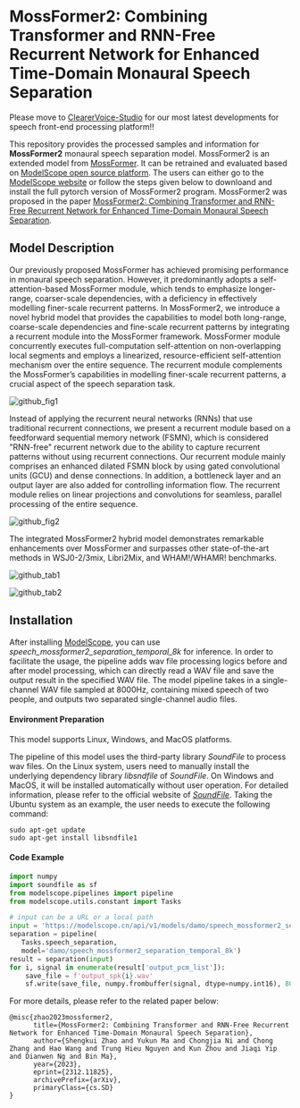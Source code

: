 # MossFormer2: Combining Transformer and RNN-Free Recurrent Network for Enhanced Time-Domain Monaural Speech Separation

Please move to [ClearerVoice-Studio](https://github.com/modelscope/ClearerVoice-Studio) for our most latest developments for speech front-end processing platform!!

This repository provides the processed samples and information for **MossFormer2** monaural speech separation model. MossFormer2 is an extended model from <a href="https://github.com/alibabasglab/MossFormer">MossFormer</a>. It can be retrained and evaluated based on <a href="https://modelscope.cn/models/damo/speech_mossformer2_separation_temporal_8k/summary">ModelScope open source platform</a>. The users can either go to the <a href="https://modelscope.cn/models/damo/speech_mossformer2_separation_temporal_8k/summary">ModelScope website</a> or follow the steps given below to downloand and install the full pytorch version of MossFormer2 program. MossFormer2 was proposed in the paper <a href="https://arxiv.org/abs/2312.11825">MossFormer2: Combining Transformer and RNN-Free Recurrent Network for Enhanced Time-Domain Monaural Speech Separation</a>.  

## Model Description

Our previously proposed MossFormer has achieved promising performance in monaural speech separation. However, it predominantly adopts a self-attention-based MossFormer module, which tends to emphasize longer-range, coarser-scale dependencies, with a deficiency in effectively modelling finer-scale recurrent patterns. In MossFormer2, we introduce a novel hybrid model that provides the capabilities to model both long-range, coarse-scale dependencies and fine-scale recurrent patterns by integrating a recurrent module into the MossFormer framework. MossFormer module concurrently executes full-computation self-attention on non-overlapping local segments and employs a linearized, resource-efficient self-attention mechanism over the entire sequence. The recurrent module complements the MossFormer’s capabilities in modelling finer-scale recurrent patterns, a crucial aspect of the speech separation task.

![github_fig1](https://github.com/alibabasglab/MossFormer2/assets/62317780/e69fb5df-4d7f-4572-88e6-8c393dd8e99d)


Instead of applying the recurrent neural networks (RNNs) that use traditional recurrent connections, we present a recurrent module based on a feedforward sequential memory network (FSMN), which is considered "RNN-free" recurrent network due to the ability to capture recurrent patterns without using recurrent connections. Our recurrent module mainly comprises an enhanced dilated FSMN block by using gated convolutional units (GCU) and dense connections. In addition, a bottleneck layer and an output layer are also added for controlling information flow. The recurrent module relies on linear projections and convolutions for seamless, parallel processing of the entire sequence. 

![github_fig2](https://github.com/alibabasglab/MossFormer2/assets/62317780/7273174d-01aa-4cc5-9a67-1fa2e8f7ac2e)


The integrated MossFormer2 hybrid model demonstrates remarkable enhancements over MossFormer and surpasses other state-of-the-art methods in WSJ0-2/3mix, Libri2Mix, and WHAM!/WHAMR! benchmarks.

![github_tab1](https://github.com/alibabasglab/MossFormer2/assets/62317780/82ce529f-da29-405a-80e7-ecd215cd2eff)

![github_tab2](https://github.com/alibabasglab/MossFormer2/assets/62317780/206492da-cf1a-4a2c-a316-bf15ed4a34e8)


## Installation

After installing <a href="https://github.com/modelscope/modelscope">ModelScope</a>, you can use *speech_mossformer2_separation_temporal_8k* for inference. In order to facilitate the usage, the pipeline adds wav file processing logics before and after model processing, which can directly read a WAV file and save the output result in the specified WAV file. The model pipeline takes in a single-channel WAV file sampled at 8000Hz, containing mixed speech of two people, and outputs two separated single-channel audio files.

#### Environment Preparation

This model supports Linux, Windows, and MacOS platforms.

The pipeline of this model uses the third-party library *SoundFile* to process wav files. On the Linux system, users need to manually install the underlying dependency library *libsndfile* of *SoundFile*. On Windows and MacOS, it will be installed automatically without user operation. For detailed information, please refer to the official website of <a href=https://github.com/bastibe/python-soundfile#installation>*SoundFile*</a>. Taking the Ubuntu system as an example, the user needs to execute the following command:

```
sudo apt-get update
sudo apt-get install libsndfile1
```

####  Code Example
```python
import numpy
import soundfile as sf
from modelscope.pipelines import pipeline
from modelscope.utils.constant import Tasks

# input can be a URL or a local path
input = 'https://modelscope.cn/api/v1/models/damo/speech_mossformer2_separation_temporal_8k/repo?Revision=master&FilePath=examples/mix_speech1.wav'
separation = pipeline(
   Tasks.speech_separation,
   model='damo/speech_mossformer2_separation_temporal_8k')
result = separation(input)
for i, signal in enumerate(result['output_pcm_list']):
    save_file = f'output_spk{i}.wav'
    sf.write(save_file, numpy.frombuffer(signal, dtype=numpy.int16), 8000)
```

For more details, please refer to the related paper below:

```
@misc{zhao2023mossformer2,
      title={MossFormer2: Combining Transformer and RNN-Free Recurrent Network for Enhanced Time-Domain Monaural Speech Separation}, 
      author={Shengkui Zhao and Yukun Ma and Chongjia Ni and Chong Zhang and Hao Wang and Trung Hieu Nguyen and Kun Zhou and Jiaqi Yip and Dianwen Ng and Bin Ma},
      year={2023},
      eprint={2312.11825},
      archivePrefix={arXiv},
      primaryClass={cs.SD}
}
```
